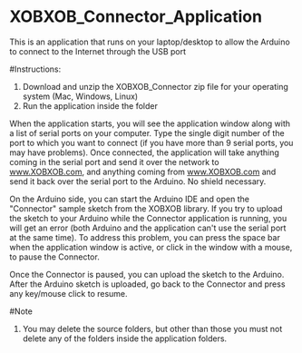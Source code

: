 XOBXOB_Connector_Application
============================

This is an application that runs on your laptop/desktop to allow the Arduino to connect to the Internet through the USB port

#Instructions:

1. Download and unzip the XOBXOB_Connector zip file for your operating system (Mac, Windows, Linux)
2. Run the application inside the folder

When the application starts, you will see the application window along with a list of serial ports on your computer. Type the single digit number of the port to which you want to connect (if you have more than 9 serial ports, you may have problems).
Once connected, the application will take anything coming in the serial port and send it over the
network to www.XOBXOB.com, and anything coming from www.XOBXOB.com and send it back over the serial port to the Arduino. No shield necessary.

On the Arduino side, you can start the Arduino IDE and open the "Connector" sample sketch from the XOBXOB library.
If you try to upload the sketch to your Arduino while the Connector application is running, you will get an error (both Arduino and the application can't use the serial port at the same time). To address this problem, you can press the space bar when the application window is active, or click in the window with a mouse, to pause the Connector.

Once the Connector is paused, you can upload the sketch to the Arduino. After the Arduino sketch is uploaded, go back to the 
Connector and press any key/mouse click to resume.

#Note

1. You may delete the source folders, but other than those you must not delete any of the folders inside the application folders.

